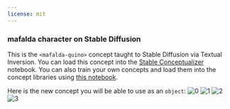 ```yaml
---
license: mit
---
```

### mafalda character on Stable Diffusion
This is the `<mafalda-quino>` concept taught to Stable Diffusion via Textual Inversion. You can load this concept into the [Stable Conceptualizer](https://colab.research.google.com/github/huggingface/notebooks/blob/main/diffusers/stable_conceptualizer_inference.ipynb) notebook. You can also train your own concepts and load them into the concept libraries using [this notebook](https://colab.research.google.com/github/huggingface/notebooks/blob/main/diffusers/sd_textual_inversion_training.ipynb).

Here is the new concept you will be able to use as an `object`:
![<mafalda-quino> 0](https://huggingface.co/sd-concepts-library/mafalda-character/resolve/main/concept_images/0.jpeg)
![<mafalda-quino> 1](https://huggingface.co/sd-concepts-library/mafalda-character/resolve/main/concept_images/3.jpeg)
![<mafalda-quino> 2](https://huggingface.co/sd-concepts-library/mafalda-character/resolve/main/concept_images/1.jpeg)
![<mafalda-quino> 3](https://huggingface.co/sd-concepts-library/mafalda-character/resolve/main/concept_images/2.jpeg)

